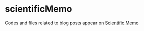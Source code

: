 # scientificMemo

Codes and files related to blog posts appear on [Scientific Memo](http://science-memo.blogspot.co.uk/)
